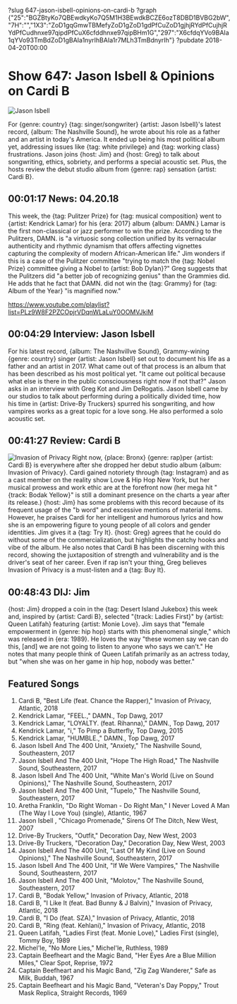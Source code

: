 ?slug 647-jason-isbell-opinions-on-cardi-b
?graph {"25":"BGZBtyKo7QBEwdkyKo7Q5M1H3BEwdkBCZE6ozT8DBD1BVBG2bW","7H":"","1X3":"ZoD1gqGmwTBMefyZoD1gZoD1gdPfCuZoD1gjhjRYdPfCujhjRYdPfCudhnxe97qipdPfCuX6cfddhnxe97qipBHm1G","297":"X6cfdqYVo9BAIa1qYVo93TmBdZoD1gBAIa1nyrIhBAIa1r7MLh3TmBdnyrIh"}
?pubdate 2018-04-20T00:00
# Show 647: Jason Isbell & Opinions on Cardi B

![Jason Isbell](//static.soundopinions.org/images/2018/jason_isbell_2.jpg)

For {genre: country} {tag: singer/songwriter} {artist: Jason Isbell}'s latest record, {album: The Nashville Sound}, he wrote about his role as a father and an artist in today's America. It ended up being his most political album yet, addressing issues like {tag: white privilege} and {tag: working class} frustrations. Jason joins {host: Jim} and {host: Greg} to talk about songwriting, ethics, sobriety, and performs a special acoustic set. Plus, the hosts review the debut studio album from {genre: rap} sensation {artist: Cardi B}.

## 00:01:17 News: 04.20.18

This week, the {tag: Pulitzer Prize} for {tag: musical composition} went to {artist: Kendrick Lamar} for his {era: 2017} album {album: DAMN.} Lamar is the first non-classical or jazz performer to win the prize. According to the Pulitzers, DAMN. is "a virtuosic song collection unified by its vernacular authenticity and rhythmic dynamism that offers affecting vignettes capturing the complexity of modern African-American life." Jim wonders if this is a case of the Pulitzer committee "trying to match the {tag: Nobel Prize} committee giving a Nobel to {artist: Bob Dylan}?" Greg suggests that the Pulitzers did "a better job of recognizing genius" than the Grammies did. He adds that he fact that DAMN. did not win the {tag: Grammy} for {tag: Album of the Year} "is magnified now."

https://www.youtube.com/playlist?list=PLz9W8F2PZCOpjrVDqnWLaLuY0OOMVJkiM

## 00:04:29 Interview: Jason Isbell
For his latest record, {album: The Nashvillve Sound}, Grammy-wining {genre: country} singer {artist: Jason Isbell} set out to document his life as a father and an artist in 2017. What came out of that process is an album that has been described as his most political yet. "It came out political because what else is there in the public consciousness right now if not that?" Jason asks in an interview with Greg Kot and Jim DeRogatis. Jason Isbell came by our studios to talk about performing during a politically divided time, how his time in {artist: Drive-By Truckers} spurred his songwriting, and how vampires works as a great topic for a love song. He also performed a solo acoustic set.   

## 00:41:27 Review: Cardi B
![Invasion of Privacy](//static.soundopinions.org/assets/647/1X30.jpg "956078923/1368105671")
Right now, {place: Bronx} {genre: rap}per {artist: Cardi B} is everywhere after she dropped her debut studio album {album: Invasion of Privacy}. Cardi gained notoriety through {tag: Instagram} and as a cast member on the reality show Love & Hip Hop New York, but her musical prowess and work ethic are at the forefront now (her mega hit "{track: Bodak Yellow}" is still a dominant presence on the charts a year after its release.) {host: Jim} has some problems with this record because of its frequent usage of the "b word" and excessive mentions of material items. However, he praises Cardi for her intelligent and humorous lyrics and how she is an empowering figure to young people of all colors and gender identities. Jim gives it a {tag: Try It}. {host: Greg} agrees that he could do without some of the commercialization, but highlights the catchy hooks and vibe of the album. He also notes that Cardi B has been discerning with this record, showing the juxtaposition of strength and vulnerability and is the driver's seat of her career. Even if rap isn't your thing, Greg believes Invasion of Privacy is a must-listen and a {tag: Buy It}.


## 00:48:43 DIJ: Jim
   
{host: Jim} dropped a coin in the {tag: Desert Island Jukebox} this week and, inspired by {artist: Cardi B}, selected "{track: Ladies First}" by {artist: Queen Latifah} featuring {artist: Monie Love}. Jim says that "female empowerment in {genre: hip hop} starts with this phenomenal single," which was released in {era: 1989}. He loves the way "these women say we can do this, [and] we are not going to listen to anyone who says we can't." He notes that many people think of Queen Latifah primarily as an actress today, but "when she was on her game in hip hop, nobody was better." 

## Featured Songs
1. Cardi B, "Best Life (feat. Chance the Rapper)," Invasion of Privacy, Atlantic, 2018
1. Kendrick Lamar, "FEEL.," DAMN., Top Dawg, 2017
1. Kendrick Lamar, "LOYALTY. (feat. Rihanna)," DAMN., Top Dawg, 2017
1. Kendrick Lamar, "i," To Pimp a Butterfly, Top Dawg, 2015
1. Kendrick Lamar, "HUMBLE.," DAMN., Top Dawg, 2017
1. Jason Isbell And The 400 Unit, "Anxiety," The Nashville Sound, Southeastern, 2017
1. Jason Isbell And The 400 Unit, "Hope The High Road," The Nashville Sound, Southeastern, 2017
1. Jason Isbell And The 400 Unit, "White Man's World (Live on Sound Opinions)," The Nashville Sound, Southeastern, 2017
1. Jason Isbell And The 400 Unit, "Tupelo," The Nashville Sound, Southeastern, 2017
1. Aretha Franklin, "Do Right Woman - Do Right Man," I Never Loved A Man (The Way I Love You) (single), Atlantic, 1967
1. Jason Isbell , "Chicago Promenade," Sirens Of The Ditch, New West, 2007
1. Drive-By Truckers, "Outfit," Decoration Day, New West, 2003
1. Drive-By Truckers, "Decoration Day," Decoration Day, New West, 2003
1. Jason Isbell And The 400 Unit, "Last Of My Kind (Live on Sound Opinions)," The Nashville Sound, Southeastern, 2017
1. Jason Isbell And The 400 Unit, "If We Were Vampires," The Nashville Sound, Southeastern, 2017
1. Jason Isbell And The 400 Unit, "Molotov," The Nashville Sound, Southeastern, 2017
1. Cardi B, "Bodak Yellow," Invasion of Privacy, Atlantic, 2018
1. Cardi B, "I Like It (feat. Bad Bunny & J Balvin)," Invasion of Privacy, Atlantic, 2018
1. Cardi B, "I Do (feat. SZA)," Invasion of Privacy, Atlantic, 2018
1. Cardi B, "Ring (feat. Kehlani)," Invasion of Privacy, Atlantic, 2018
1. Queen Latifah, "Ladies First (feat. Monie Love)," Ladies First (single), Tommy Boy, 1989
1. Michel'le, "No More Lies," Michel'le, Ruthless, 1989
1. Captain Beefheart and the Magic Band, "Her Eyes Are a Blue Million Miles," Clear Spot, Reprise, 1972
1. Captain Beefheart and his Magic Band, "Zig Zag Wanderer," Safe as Milk, Buddah, 1967
1. Captain Beefheart and his Magic Band, "Veteran's Day Poppy," Trout Mask Replica, Straight Records, 1969